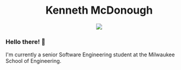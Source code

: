 <div align="center">
	<h1>Kenneth McDonough</h1>
	<a href="https://www.linkedin.com/in/kennethdev/"><img src="https://img.shields.io/badge/LinkedIn-0077B5?logo=linkedin&style=flat"></a>
</div>

### Hello there! <span title="General Kenobi!">👋</span>
I'm currently a senior Software Engineering student at the Milwaukee School of Engineering.
